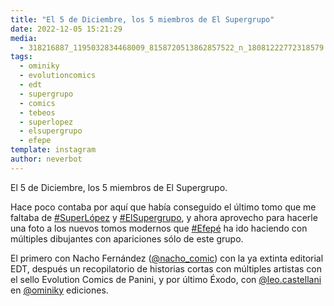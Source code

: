 ```yaml
---
title: "El 5 de Diciembre, los 5 miembros de El Supergrupo"
date: 2022-12-05 15:21:29
media: 
  - 318216887_1195032834468009_8158720513862857522_n_18081222772318579.jpg
tags: 
  - ominiky
  - evolutioncomics
  - edt
  - supergrupo
  - comics
  - tebeos
  - superlopez
  - elsupergrupo
  - efepe
template: instagram
author: neverbot
---
```


El 5 de Diciembre, los 5 miembros de El Supergrupo.

Hace poco contaba por aquí que había conseguido el último tomo que me faltaba de [#SuperLópez](/tags/superlopez) y [#ElSupergrupo](/tags/elsupergrupo), y ahora aprovecho para hacerle una foto a los nuevos tomos modernos que [#Efepé](/tags/efepe) ha ido haciendo con múltiples dibujantes con apariciones sólo de este grupo. 

El primero con Nacho Fernández ([@nacho_comic](https://instagram.com/nacho_comic)) con la ya extinta editorial EDT, después un recopilatorio de historias cortas con múltiples artistas con el sello Evolution Comics de Panini, y por último Éxodo, con [@leo.castellani](https://instagram.com/leo.castellani) en [@ominiky](https://instagram.com/ominiky) ediciones.


